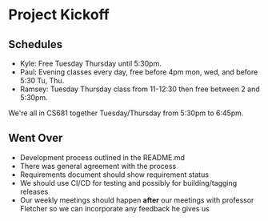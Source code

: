 # Project Kickoff

## Schedules
- Kyle: Free Tuesday Thursday until 5:30pm. 
- Paul: Evening classes every day, free before 4pm mon, wed, and before 5:30 Tu, Thu.
- Ramsey: Tuesday Thursday class from 11-12:30 then free between 2 and 5:30pm. 

We're all in CS681 together Tuesday/Thursday from 5:30pm to 6:45pm.

## Went Over
- Development process outlined in the README.md
- There was general agreement with the process
- Requirements document should show requirement status
- We should use CI/CD for testing and possibly for building/tagging releases
- Our weekly meetings should happen **after** our meetings with professor Fletcher so we can incorporate any feedback he gives us